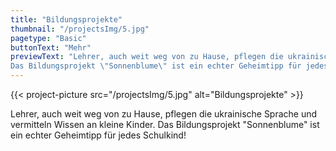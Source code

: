 ```yaml
---
title: "Bildungsprojekte"
thumbnail: "/projectsImg/5.jpg"
pagetype: "Basic"
buttonText: "Mehr"
previewText: "Lehrer, auch weit weg von zu Hause, pflegen die ukrainische Sprache und vermitteln Wissen an kleine Kinder.
Das Bildungsprojekt \"Sonnenblume\" ist ein echter Geheimtipp für jedes Schulkind!"
---
```


{{< project-picture src="/projectsImg/5.jpg" alt="Bildungsprojekte" >}}

<div class="text-center container p-6 mx-auto">
Lehrer, auch weit weg von zu Hause, pflegen die ukrainische Sprache und vermitteln Wissen an kleine Kinder.
Das Bildungsprojekt "Sonnenblume" ist ein echter Geheimtipp für jedes Schulkind!
</div>

